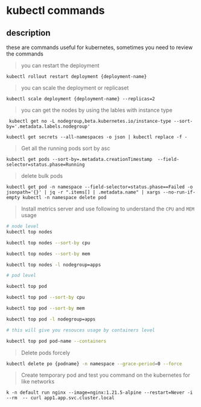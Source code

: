 # kubectl commands

## description

these are commands useful for kubernetes, sometimes you need to review the commands

> you can restart the deployment

```shell
kubectl rollout restart deployment {deployment-name}
```

> you can scale the deployment or replicaset

```shell
kubectl scale deployment {deployment-name} --replicas=2
```

> you can get the nodes by using the lables with instance type

```shell
 kubectl get no -L nodegroup,beta.kubernetes.io/instance-type --sort-by='.metadata.labels.nodegroup'
```

```shell
kubectl get secrets --all-namespaces -o json | kubectl replace -f -
```

> Get all the running pods sort by asc

```shell
kubectl get pods --sort-by=.metadata.creationTimestamp  --field-selector=status.phase=Running
```

> delete bulk pods

```shell
kubectl get pod -n namespace --field-selector=status.phase==Failed -o jsonpath='{}' | jq -r ".items[] | .metadata.name" | xargs --no-run-if-empty kubectl -n namespace delete pod

```

> Install metrics server and use following to understand the `CPU` and `MEM` usage

```bash
# node level
kubectl top nodes

kubectl top nodes --sort-by cpu

kubectl top nodes --sort-by mem

kubectl top nodes -l nodegroup=apps

# pod level

kubectl top pod

kubectl top pod --sort-by cpu

kubectl top pod --sort-by mem

kubectl top pod -l nodegroup=apps

# this will give you resouces usage by containers level

kubectl top pod pod-name --containers

```

> Delete pods forcely

```bash
kubectl delete po {podname} -n namespace --grace-period=0 --force
```

> Create temporary pod and test you command on the kubernetes for like networks

```shell
k -n default run nginx --image=nginx:1.21.5-alpine --restart=Never -i --rm  -- curl app1.app.svc.cluster.local
```

